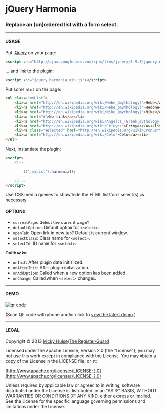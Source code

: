 # jQuery Harmonia

### Replace an (un)ordered list with a form select.

---

#### USAGE

Put [jQuery](http://jquery.com/) on your page:

```html
<script src="http://ajax.googleapis.com/ajax/libs/jquery/1.9.1/jquery.min.js"></script>
```

… and link to the plugin:

```html
<script src="jquery.harmonia.min.js"></script>
```

Put some `html` on the page:

```html
<ul class="myList">
	<li><a href="http://en.wikipedia.org/wiki/Hebe_(mythology)">Hebe</a></li>
	<li><a href="http://en.wikipedia.org/wiki/Hebe_(mythology)">Hedone</a></li>
	<li><a href="http://en.wikipedia.org/wiki/Nike_(mythology)">Nike</a></li>
	<li><a href="#">No link</a></li>
	<li><a href="http://en.wikipedia.org/wiki/Angelos_(Greek_mythology)">Angelos</a></li>
	<li><a href="http://en.wikipedia.org/wiki/Erinyes">Erinyes</a></li>
	<li><a class="selected" href="http://en.wikipedia.org/wiki/Cronus">Cronus</a></li>
	<li><a href="http://en.wikipedia.org/wiki/Ceto">Ceto</a></li>
</ul>
```

Next, instantiate the plugin:

```html
<script>
	<!--
		
		$('.myList').harmonia();
		
	//-->
</script>
```

Use CSS media queries to show/hide the HTML list/form select(s) as necessary.

#### OPTIONS

* `currentPage`: Select the current page?
* `defaultOption`: Default option for `<select>`.
* `openTab`: Open link in new tab? Default is current window.
* `selectClass`: Class name for `<select>`.
* `selectId`: ID name for `<select>`.

**Callbacks:**

* `onInit`: After plugin data initialized.
* `onAfterInit`: After plugin initialization.
* `onAddOption`: Called when a new option has been added.
* `onChange`: Called when `<select>` changes.

---

#### DEMO

[![qr code](http://chart.apis.google.com/chart?cht=qr&chl=https://github.com/registerguard/jquery-harmonia/&chs=240x240)](http://registerguard.github.com/jquery-harmonia/demo/)

(Scan QR code with phone and/or click to [view the latest demo](http://registerguard.github.com/jquery-harmonia/demo/).)

---

#### LEGAL

Copyright © 2013 [Micky Hulse](http://hulse.me)/[The Register-Guard](http://registerguard.com)

Licensed under the Apache License, Version 2.0 (the "License"); you may not use this work except in compliance with the License. You may obtain a copy of the License in the LICENSE file, or at:

[http://www.apache.org/licenses/LICENSE-2.0](http://www.apache.org/licenses/LICENSE-2.0)

Unless required by applicable law or agreed to in writing, software distributed under the License is distributed on an "AS IS" BASIS, WITHOUT WARRANTIES OR CONDITIONS OF ANY KIND, either express or implied. See the License for the specific language governing permissions and limitations under the License.